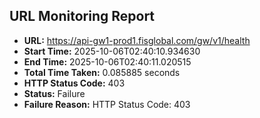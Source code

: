 ## URL Monitoring Report

- **URL:** https://api-gw1-prod1.fisglobal.com/gw/v1/health
- **Start Time:** 2025-10-06T02:40:10.934630
- **End Time:** 2025-10-06T02:40:11.020515
- **Total Time Taken:** 0.085885 seconds
- **HTTP Status Code:** 403
- **Status:** Failure
- **Failure Reason:** HTTP Status Code: 403
